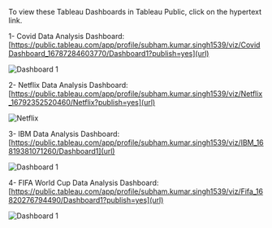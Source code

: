 
To view these Tableau Dashboards in Tableau Public, click on the hypertext link.

1- Covid Data Analysis Dashboard:
      [https://public.tableau.com/app/profile/subham.kumar.singh1539/viz/CovidDashboard_16787284603770/Dashboard1?publish=yes](url)
      
  

![Dashboard 1](https://user-images.githubusercontent.com/66645269/225125039-15060ea8-be49-4f68-a1ae-f4bf0abfe6ee.png)

2- Netflix Data Analysis Dashboard:
      [https://public.tableau.com/app/profile/subham.kumar.singh1539/viz/Netflix_16792352520460/Netflix?publish=yes](url)
    
 
![Netflix](https://user-images.githubusercontent.com/66645269/226264977-1588bba6-6f8d-45d1-94ac-4bcefdb4e475.png)

3- IBM Data Analysis Dashboard:
      [https://public.tableau.com/app/profile/subham.kumar.singh1539/viz/IBM_16819381071260/Dashboard1](url)
 
![Dashboard 1](https://user-images.githubusercontent.com/66645269/233285730-b0425b7a-6e6b-4a1b-be21-40d7cb748e80.png)

4- FIFA World Cup Data Analysis Dashboard:
      [https://public.tableau.com/app/profile/subham.kumar.singh1539/viz/Fifa_16820276794490/Dashboard1?publish=yes](url)

![Dashboard 1](https://user-images.githubusercontent.com/66645269/233566844-91f4be97-01b9-41a0-9f40-c079d59896d7.png)
